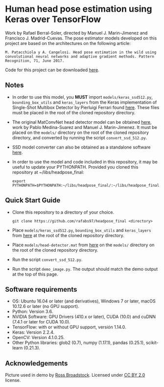 Human head pose estimation using Keras over TensorFlow
======================================================

Work by Rafael Berral-Soler, directed by Manuel J. Marin-Jimenez and Francisco J. Madrid-Cuevas. 
The pose estimator models developed on this project are based on the architectures on the following article:

```
M. Patacchiola y A. Cangelosi. Head pose estimation in the wild using convolutional neural networks and adaptive gradient methods. Pattern Recognition, 71, June 2017.
```

Code for this project can be downloaded [here](https://www.dropbox.com/s/7s4tpcm3jx4ke33/headpose_final.zip?dl=1).

## Notes
* In order to use this model, you **MUST** import ```models/keras_ssd512.py```, ```bounding_box_utils``` and ```keras_layers``` from the Keras implementation of Single-Shot Multibox Detector by Pierluigi Ferrari found [here](https://github.com/pierluigiferrari/ssd_keras). These files must be placed in the root of the cloned repository directory.
* The original MatConvNet head detector model can be obtained [here](https://github.com/AVAuco/ssd_people), work by Pablo Medina-Suarez and Manuel J. Marin-Jimenez. It must be placed on the ``models/`` directory on the root of the cloned repository directory, and converted by running the script ``convert_ssd_512.py``.
* SSD model converter can also be obtained as a standalone software [here](https://github.com/AVAuco/ssd_people_keras).
* In order to use the model and code included in this repository, it may be useful to update your PYTHONPATH. Provided you cloned this repository at ~/libs/headpose_final:

  ```
  export PYTHONPATH=$PYTHONPATH:~/libs/headpose_final/:~/libs/headpose_final/models/
  ```

## Quick Start Guide
* Clone this repository to a directory of your choice.

  ```
  git clone https://github.com/rafabs97/headpose_final <directory>
  ```
* Place ```models/keras_ssd512.py```, ```bounding_box_utils``` and ```keras_layers``` from [here](https://github.com/pierluigiferrari/ssd_keras) at the root of the cloned repository directory.
* Place ```models/head-detector.mat``` from [here](https://github.com/AVAuco/ssd_people) on the ``models/`` directory on the root of the cloned repository directory.
* Run the script  ``convert_ssd_512.py``.
* Run the script ``demo_image.py``. The output should match the demo output at the top of this page.

## Software requirements
* OS: Ubuntu 16.04 or later (and derivatives), Windows 7 or later, macOS 10.12.6 or later (no GPU support).
* Python: Version 3.6.
* NVIDIA Software: GPU Drivers (410.x or later), CUDA (10.0) and cuDNN (7.4.1 or later for CUDA 10.0).
* TensorFlow: with or without GPU support, versión 1.14.0.
* Keras: Version 2.2.4.
* OpenCV: Version 4.1.0.25.
* Other Python libraries: glob2 (0.7), numpy (1.17.1), pandas (0.25.1), scikit-learn (0.21.3).

## Acknowledgements
Picture used in demo by [Ross Broadstock](https://www.flickr.com/people/figurepainting/). Licensed under [CC BY 2.0](https://creativecommons.org/licenses/by/2.0/) license.
